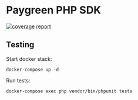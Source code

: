 # Paygreen PHP SDK
[![coverage report](https://gitlab.com/Paygreen-paygreen/integration/sdk-php/badges/develop/coverage.svg)](https://gitlab.com/Paygreen-paygreen/integration/sdk-php/-/commits/develop)

## Testing

Start docker stack:
```shell
docker-compose up -d
```

Run tests:
```shell
docker-compose exec php vendor/bin/phpunit tests
```
